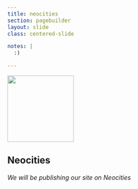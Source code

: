 ```yaml
---
title: neocities
section: pagebuilder
layout: slide
class: centered-slide

notes: |
  :)

---
```


<img src="/Building-the-Web/slides/workshop/pagebuilder/images/neocities-logo.png" height="150">

## Neocities

_We will be publishing our site on Neocities_


